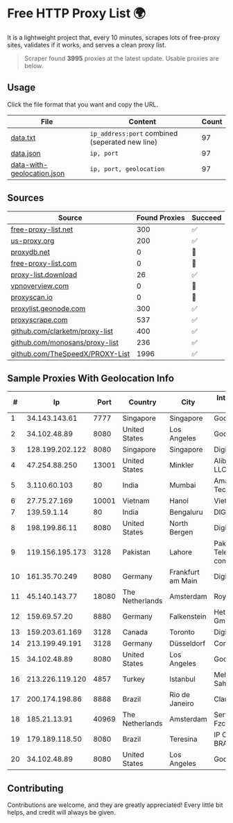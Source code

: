 
# Free HTTP Proxy List 🌍

It is a lightweight project that, every 10 minutes, scrapes lots of free-proxy sites, validates if it works, and serves a clean proxy list.


> Scraper found **3995** proxies at the latest update. Usable proxies are below.

## Usage

Click the file format that you want and copy the URL.


|File|Content|Count|
|----|-------|-----|
|[data.txt](https://raw.githubusercontent.com/themiralay/Proxy-List-World/master/data.txt)|`ip_address:port` combined (seperated new line)|97|
|[data.json](https://raw.githubusercontent.com/themiralay/Proxy-List-World/master/data.json)|`ip, port`|97|
|[data-with-geolocation.json](https://raw.githubusercontent.com/themiralay/Proxy-List-World/master/data-with-geolocation.json)|`ip, port, geolocation`|97|

## Sources

|Source|Found Proxies|Succeed|
|------|-------------|-------|
|[free-proxy-list.net](https://free-proxy-list.net)|300|✅|
|[us-proxy.org](https://www.us-proxy.org)|200|✅|
|[proxydb.net](http://proxydb.net)|0|🚫|
|[free-proxy-list.com](https://free-proxy-list.com/?page=&port=&type%5B%5D=http&type%5B%5D=https&up_time=0&search=Search)|0|🚫|
|[proxy-list.download](https://www.proxy-list.download/HTTP)|26|✅|
|[vpnoverview.com](https://vpnoverview.com/privacy/anonymous-browsing/free-proxy-servers)|0|🚫|
|[proxyscan.io](https://www.proxyscan.io)|0|🚫|
|[proxylist.geonode.com](https://proxylist.geonode.com/api/proxy-list?limit=300&page=1&sort_by=lastChecked&sort_type=desc&protocols=http,https)|300|✅|
|[proxyscrape.com](https://api.proxyscrape.com/v2/?request=displayproxies&protocol=http&timeout=10000&country=all&ssl=all&anonymity=all)|537|✅|
|[github.com/clarketm/proxy-list](https://raw.githubusercontent.com/clarketm/proxy-list/master/proxy-list-raw.txt)|400|✅|
|[github.com/monosans/proxy-list](https://raw.githubusercontent.com/monosans/proxy-list/main/proxies/http.txt)|236|✅|
|[github.com/TheSpeedX/PROXY-List](https://raw.githubusercontent.com/TheSpeedX/PROXY-List/master/http.txt)|1996|✅|


## Sample Proxies With Geolocation Info

|#|Ip|Port|Country|City|Internet Service Provider|
|-|--|----|-------|----|-------------------------|
|1|34.143.143.61|7777|Singapore|Singapore|Google LLC|
|2|34.102.48.89|8080|United States|Los Angeles|Google LLC|
|3|128.199.202.122|8080|Singapore|Singapore|DigitalOcean, LLC|
|4|47.254.88.250|13001|United States|Minkler|Alibaba Cloud LLC|
|5|3.110.60.103|80|India|Mumbai|Amazon Technologies Inc.|
|6|27.75.27.169|10001|Vietnam|Hanoi|Viettel Group|
|7|139.59.1.14|80|India|Bengaluru|DIGITALOCEAN|
|8|198.199.86.11|8080|United States|North Bergen|DigitalOcean, LLC|
|9|119.156.195.173|3128|Pakistan|Lahore|Pakistan Telecommuication company limited|
|10|161.35.70.249|8080|Germany|Frankfurt am Main|DigitalOcean, LLC|
|11|45.140.143.77|18080|The Netherlands|Amsterdam|RoyaleHosting BV|
|12|159.69.57.20|8880|Germany|Falkenstein|Hetzner Online GmbH|
|13|159.203.61.169|3128|Canada|Toronto|DigitalOcean, LLC|
|14|213.199.49.191|3128|Germany|Düsseldorf|Contabo GmbH|
|15|34.102.48.89|8080|United States|Los Angeles|Google LLC|
|16|213.226.119.120|4857|Turkey|Istanbul|Mehmet Selim Sahin|
|17|200.174.198.86|8888|Brazil|Rio de Janeiro|Claro S.A|
|18|185.21.13.91|40969|The Netherlands|Amsterdam|Servers Tech Fzco|
|19|179.189.118.50|8080|Brazil|Teresina|IP CARRIER BRASIL|
|20|34.102.48.89|8080|United States|Los Angeles|Google LLC|



## Contributing

Contributions are welcome, and they are greatly appreciated! Every
little bit helps, and credit will always be given.


